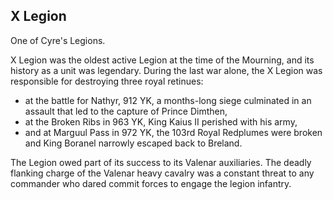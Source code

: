 ## X Legion

One of Cyre's Legions.

X Legion was the oldest active Legion at the time of the Mourning, and its history as a unit was legendary. During the last war alone, the X Legion was responsible for destroying three royal retinues:

* at the battle for Nathyr, 912 YK, a months-long siege culminated in an assault that led to the capture of Prince Dimthen,  
* at the Broken Ribs in 963 YK, King Kaius II perished with his army,  
* and at Marguul Pass in 972 YK, the 103rd Royal Redplumes were broken and King Boranel narrowly escaped back to Breland.  

The Legion owed part of its success to its Valenar auxiliaries. The deadly flanking charge of the Valenar heavy cavalry was a constant threat to any commander who dared commit forces to engage the legion infantry.
